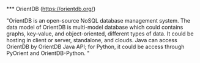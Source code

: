 *** OrientDB (https://orientdb.org/)

"OrientDB is an open-source NoSQL database management system. The data model of OrientDB is multi-model database which could contains graphs, key-value, and object-oriented, different types of data. It could be hosting in client or server, standalone, and clouds. Java can access OrientDB by OrientDB Java API; for Python, it could be access through PyOrient and OrientDB-Python. "

